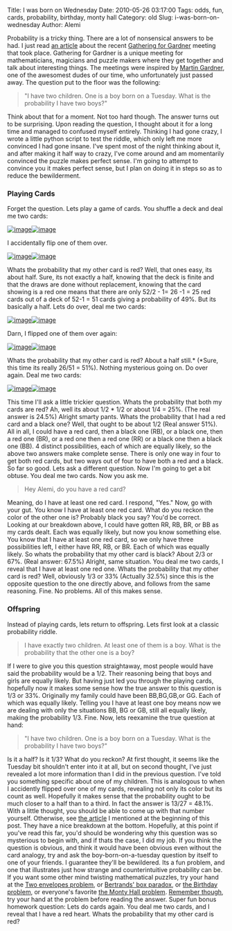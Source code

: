 Title: I was born on Wednesday
Date: 2010-05-26 03:17:00
Tags: odds, fun, cards, probability, birthday, monty hall
Category: old
Slug: i-was-born-on-wednesday
Author: Alemi


Probability is a tricky thing. There are a lot of nonsensical answers to
be had. I just read [an
article](http://www.newscientist.com/article/dn18950-magic-numbers-a-meeting-of-mathemagical-tricksters.html?full=true)
about the recent [Gathering for Gardner](http://www.g4g4.com/) meeting
that took place. Gathering for Gardner is a unique meeting for
mathematicians, magicians and puzzle makers where they get together and
talk about interesting things. The meetings were inspired by [Martin
Gardner](http://en.wikipedia.org/wiki/Martin_Gardner), one of the
awesomest dudes of our time, who unfortunately just passed away. The
question put to the floor was the following:

> "I have two children. One is a boy born on a Tuesday. What is the
> probability I have two boys?"

Think about that for a moment. Not too hard though. The answer turns out
to be surprising. Upon reading the question, I thought about it for a
long time and managed to confused myself entirely. Thinking I had gone
crazy, I wrote a little python script to test the riddle, which only
left me more convinced I had gone insane. I've spent most of the night
thinking about it, and after making it half way to crazy, I've come
around and am momentarily convinced the puzzle makes perfect sense. I'm
going to attempt to convince you it makes perfect sense, but I plan on
doing it in steps so as to reduce the bewilderment.

### Playing Cards

Forget the question. Lets play a game of cards. You shuffle a deck and
deal me two cards:

[![image](http://3.bp.blogspot.com/_YOjDhtygcuA/S_zCNBPs3KI/AAAAAAAAAK4/WdtzaW_A6pk/s320/b2fv.png)](http://3.bp.blogspot.com/_YOjDhtygcuA/S_zCNBPs3KI/AAAAAAAAAK4/WdtzaW_A6pk/s1600/b2fv.png)[![image](http://3.bp.blogspot.com/_YOjDhtygcuA/S_zCNBPs3KI/AAAAAAAAAK4/WdtzaW_A6pk/s320/b2fv.png)](http://3.bp.blogspot.com/_YOjDhtygcuA/S_zCNBPs3KI/AAAAAAAAAK4/WdtzaW_A6pk/s1600/b2fv.png)

I accidentally flip one of them over.

[![image](http://2.bp.blogspot.com/_YOjDhtygcuA/S_zCuZ4KiQI/AAAAAAAAALA/cNa3n-rjuTg/s320/23.png)](http://2.bp.blogspot.com/_YOjDhtygcuA/S_zCuZ4KiQI/AAAAAAAAALA/cNa3n-rjuTg/s1600/23.png)[![image](http://3.bp.blogspot.com/_YOjDhtygcuA/S_zCNBPs3KI/AAAAAAAAAK4/WdtzaW_A6pk/s320/b2fv.png)](http://3.bp.blogspot.com/_YOjDhtygcuA/S_zCNBPs3KI/AAAAAAAAAK4/WdtzaW_A6pk/s1600/b2fv.png)

Whats the probability that my other card is red? Well, that ones easy,
its about half. Sure, its not exactly a half, knowing that the deck is
finite and that the draws are done without replacement, knowing that the
card showing is a red one means that there are only 52/2 - 1= 26 -1 = 25
red cards out of a deck of 52-1 = 51 cards giving a probability of 49%.
But its basically a half. Lets do over, deal me two cards:

[![image](http://3.bp.blogspot.com/_YOjDhtygcuA/S_zCNBPs3KI/AAAAAAAAAK4/WdtzaW_A6pk/s320/b2fv.png)](http://3.bp.blogspot.com/_YOjDhtygcuA/S_zCNBPs3KI/AAAAAAAAAK4/WdtzaW_A6pk/s1600/b2fv.png)[![image](http://3.bp.blogspot.com/_YOjDhtygcuA/S_zCNBPs3KI/AAAAAAAAAK4/WdtzaW_A6pk/s320/b2fv.png)](http://3.bp.blogspot.com/_YOjDhtygcuA/S_zCNBPs3KI/AAAAAAAAAK4/WdtzaW_A6pk/s1600/b2fv.png)

Darn, I flipped one of them over again:

[![image](http://3.bp.blogspot.com/_YOjDhtygcuA/S_zCNBPs3KI/AAAAAAAAAK4/WdtzaW_A6pk/s320/b2fv.png)](http://3.bp.blogspot.com/_YOjDhtygcuA/S_zCNBPs3KI/AAAAAAAAAK4/WdtzaW_A6pk/s1600/b2fv.png)[![image](http://2.bp.blogspot.com/_YOjDhtygcuA/S_zDlNQLJyI/AAAAAAAAALI/WPBCX9i-Pk0/s320/5.png)](http://2.bp.blogspot.com/_YOjDhtygcuA/S_zDlNQLJyI/AAAAAAAAALI/WPBCX9i-Pk0/s1600/5.png)

Whats the probability that my other card is red? About a half still.*
(*Sure, this time its really 26/51 = 51%). Nothing mysterious going on.
Do over again. Deal me two cards:

[![image](http://3.bp.blogspot.com/_YOjDhtygcuA/S_zCNBPs3KI/AAAAAAAAAK4/WdtzaW_A6pk/s320/b2fv.png)](http://3.bp.blogspot.com/_YOjDhtygcuA/S_zCNBPs3KI/AAAAAAAAAK4/WdtzaW_A6pk/s1600/b2fv.png)[![image](http://3.bp.blogspot.com/_YOjDhtygcuA/S_zCNBPs3KI/AAAAAAAAAK4/WdtzaW_A6pk/s320/b2fv.png)](http://3.bp.blogspot.com/_YOjDhtygcuA/S_zCNBPs3KI/AAAAAAAAAK4/WdtzaW_A6pk/s1600/b2fv.png)

This time I'll ask a little trickier question. Whats the probability
that both my cards are red? Ah, well its about 1/2 * 1/2 or about 1/4 =
25%. (The real answer is 24.5%) Alright smarty pants. Whats the
probability that I had a red card and a black one? Well, that ought to
be about 1/2 (Real answer 51%). All in all, I could have a red card,
then a black one (RB), or a black one, then a red one (BR), or a red one
then a red one (RR) or a black one then a black one (BB). 4 distinct
possibilities, each of which are equally likely, so the above two
answers make complete sense. There is only one way in four to get both
red cards, but two ways out of four to have both a red and a black. So
far so good. Lets ask a different question. Now I'm going to get a bit
obtuse. You deal me two cards. Now you ask me.

> Hey Alemi, do you have a red card?

Meaning, do I have at least one red card. I respond, "Yes." Now, go with
your gut. You know I have at least one red card. What do you reckon the
color of the other one is? Probably black you say? You'd be correct.
Looking at our breakdown above, I could have gotten RR, RB, BR, or BB as
my cards dealt. Each was equally likely, but now you know something
else. You know that I have at least one red card, so we only have three
possibilities left, I either have RR, RB, or BR. Each of which was
equally likely. So whats the probability that my other card is black?
About 2/3 or 67%. (Real answer: 67.5%) Alright, same situation. You deal
me two cards, I reveal that I have at least one red one. Whats the
probability that my other card is red? Well, obviously 1/3 or 33%
(Actually 32.5%) since this is the opposite question to the one directly
above, and follows from the same reasoning. Fine. No problems. All of
this makes sense.

### Offspring

Instead of playing cards, lets return to offspring. Lets first look at a
classic probability riddle.

> I have exactly two children. At least one of them is a boy. What is
> the probability that the other one is a boy?

If I were to give you this question straightaway, most people would have
said the probability would be a 1/2. Their reasoning being that boys and
girls are equally likely. But having just led you through the playing
cards, hopefully now it makes some sense how the true answer to this
question is 1/3 or 33%. Originally my family could have been BB,BG,GB,or
GG. Each of which was equally likely. Telling you I have at least one
boy means now we are dealing with only the situations BB, BG or GB,
still all equally likely, making the probability 1/3. Fine. Now, lets
reexamine the true question at hand:

> "I have two children. One is a boy born on a Tuesday. What is the
> probability I have two boys?"

Is it a half? Is it 1/3? What do you reckon? At first thought, it seems
like the Tuesday bit shouldn't enter into it at all, but on second
thought, I've just revealed a lot more information than I did in the
previous question. I've told you something specific about one of my
children. This is analogous to when I accidently flipped over one of my
cards, revealing not only its color but its count as well. Hopefully it
makes sense that the probability ought to be much closer to a half than
to a third. In fact the answer is 13/27 = 48.1%. With a little thought,
you should be able to come up with that number yourself. Otherwise, see
[the
article](http://www.newscientist.com/article/dn18950-magic-numbers-a-meeting-of-mathemagical-tricksters.html?full=true)
I mentioned at the beginning of this post. They have a nice breakdown at
the bottom. Hopefully, at this point if you've read this far, you'd
should be wondering why this question was so mysterious to begin with,
and if thats the case, I did my job. If you think the question is
obvious, and think it would have been obvious even without the card
analogy, try and ask the boy-born-on-a-tuesday question by itself to one
of your friends. I guarantee they'll be bewildered. Its a fun problem,
and one that illustrates just how strange and counterintuitive
probability can be. If you want some other mind twisting mathematical
puzzles, try your hand at the [Two envelopes
problem](http://en.wikipedia.org/wiki/Two_envelopes_problem), or
[Bertrands' box
paradox](http://en.wikipedia.org/wiki/Bertrand's_box_paradox), or [the
Birthday problem](http://en.wikipedia.org/wiki/Birthday_problem), or
everyone's favorite [the Monty Hall
problem](http://en.wikipedia.org/wiki/Monty_Hall_problem). [Remember
though](http://thevirtuosi.blogspot.com/2010/04/some-of-best-advice-youll-ever-receive.html),
try your hand at the problem before reading the answer. Super fun bonus
homework question: Lets do cards again. You deal me two cards, and I
reveal that I have a red heart. Whats the probability that my other card
is red?

